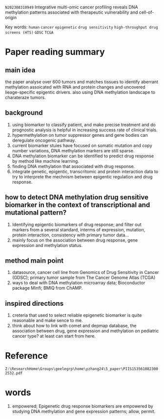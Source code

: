 `N202308310949` Integrative multi-omic cancer profiling reveals DNA methylation patterns associated with therapeutic vulnerability and cell-of-origin

 Key words: `human` `cancer` `epigenetic` `drug sensitivity`  `high-throughput drug screens (HTS)` `GDSC` `TCGA`
 
# Paper reading summary
## main idea
the paper analyse over 600 tumors and matches tissues to identify aberrant methylation assoicated with RNA and protein changes and uncovered lieage-specific epigentic drivers.
also using DNA methylation landscape to charateraze tumors.

## background
1. using biomarker to classify patient, and make precise treatment and do prognostic analysis is helpful in increasing success rate of clinical trials.
2. hypermethylation on tumor suppressor genes and gene bodies can deregulate oncogenic pathway.
3. current biomarker stuies have focused on somatic mutation and copy number variations, DNA methylation markers are still sparse.
4. DNA methylation biomarker can be identified to predict drug response by method like machine learning.
5. finding DNA methylation that associated with drug response.
6. integrate genetic, epigentic, transcritomic and protein interaction data to try to interprete the mechnism between epigentic regulation and drug response.
   
## how to detect DNA methylation drug sensitive biomarker in the context of transcriptional and mutational pattern?
1. Identifying epigentic biomarkers of drug response; and filter out markers from a several standard, interms of expression, mutation, protein interaction, consistency with primary tumor data...
2. mainly focus on the association between drug response, gene expression and methylation status.
   
## method main point
1. datasource, cancer cell line from Genomics of Drug Sensitivity in Cancer (GDSC); primary tumor sample from The Cancer Genome Atlas (TCGA)
2. ways to deal with DNA methylation microarray data; Bioconductor package Minfi; BMIQ from ChAMP.

## inspired directions
1. creteria that used to select reliable epigenetic biomarker is quite reasonable and make sence to me.
2. think about how to link with comet and depmap database, the association between drug, gene expression and methylation on pediatric cancer type? at least can start from here.

# Reference
`Z:\ResearchHome\Groups\geelegrp\home\yzhang24\5_paper\PIIS1535610823002532.pdf`

# words
1. empowered; Epigenetic drug response biomarkers are empowered by studying DNA methylation and gene expression patterns; allow, permit.
